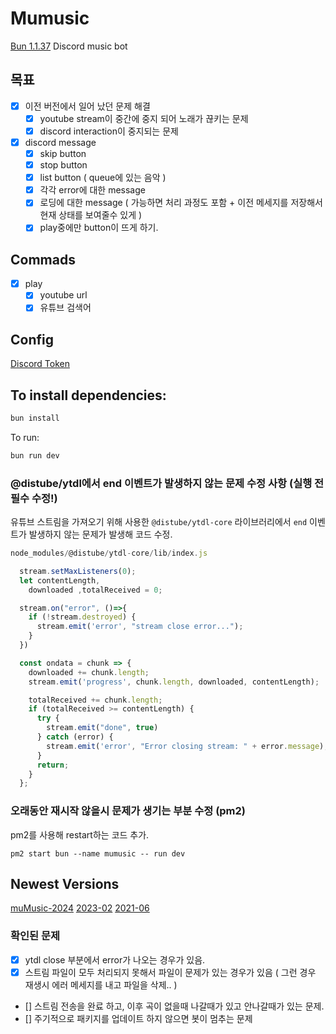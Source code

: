 # Mumusic

[Bun 1.1.37](https://bun.sh)
Discord music bot

## 목표

- [x] 이전 버전에서 일어 났던 문제 해결
  - [x] youtube stream이 중간에 중지 되어 노래가 끊키는 문제
  - [x] discord interaction이 중지되는 문제
- [x] discord message
  - [x] skip button
  - [x] stop button
  - [x] list button ( queue에 있는 음악 )
  - [x] 각각 error에 대한 message
  - [x] 로딩에 대한 message ( 가능하면 처리 과정도 포함 + 이전 메세지를 저장해서 현재 상태를 보여줄수 있게 )
  - [x] play중에만 button이 뜨게 하기.

## Commads

- [x] play
  - [x] youtube url
  - [x] 유튜브 검색어

## Config

[Discord Token](https://discord.com/developers/applications/)

## To install dependencies:

```bash
bun install
```

To run:

```bash
bun run dev
```

### @distube/ytdl에서 end 이벤트가 발생하지 않는 문제 수정 사항 (실행 전 필수 수정!)

유튜브 스트림을 가져오기 위해 사용한 `@distube/ytdl-core` 라이브러리에서 `end` 이벤트가 발생하지 않는 문제가 발생해 코드 수정.

```javascript
node_modules/@distube/ytdl-core/lib/index.js

  stream.setMaxListeners(0);
  let contentLength,
    downloaded ,totalReceived = 0;

  stream.on("error", ()=>{
    if (!stream.destroyed) {
      stream.emit('error', "stream close error...");
    }
  })

  const ondata = chunk => {
    downloaded += chunk.length;
    stream.emit('progress', chunk.length, downloaded, contentLength);

    totalReceived += chunk.length;
    if (totalReceived >= contentLength) {
      try {
        stream.emit("done", true)
      } catch (error) {
        stream.emit('error', "Error closing stream: " + error.message);
      }
      return;
    }
  };
```

### 오래동안 재시작 않을시 문제가 생기는 부분 수정 (pm2)

pm2를 사용해 restart하는 코드 추가.

```
pm2 start bun --name mumusic -- run dev
```

## Newest Versions

[muMusic-2024](https://github.com/kajj8808/Mumusic/tree/muMusic-2024)
[2023-02](https://github.com/kajj8808/discord-musicbot-2023-02)
[2021-06](https://github.com/kajj8808/discord_music_bot_2021-06)

### 확인된 문제

- [x] ytdl close 부분에서 error가 나오는 경우가 있음.
- [x] 스트림 파일이 모두 처리되지 못해서 파일이 문제가 있는 경우가 있음 ( 그런 경우 재생시 에러 메세지를 내고 파일을 삭제.. )
- [] 스트림 전송을 완료 하고, 이후 곡이 없을때 나갈때가 있고 안나갈때가 있는 문제.
- [] 주기적으로 패키지를 업데이트 하지 않으면 봇이 멈추는 문제